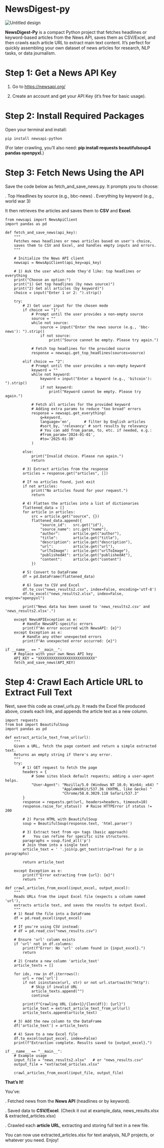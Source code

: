 # NewsDigest-py

![Untitled design](https://github.com/user-attachments/assets/25ae1fe0-feaa-4693-a3a3-c66820f6ee2b)


**NewsDigest-Py** is a compact Python project that fetches headlines or keyword-based articles from the News API, saves them as CSV/Excel, and then crawls each article URL to extract main text content. It’s perfect for quickly assembling your own dataset of news articles for research, NLP tasks, or data journalism.


# Step 1: Get a News API Key

1. Go to https://newsapi.org/

2. Create an account and get your API Key (it’s free for basic usage).


# Step 2: Install Required Packages

Open your terminal and install:

```
pip install newsapi-python
```

(For later crawling, you’ll also need: **pip install requests beautifulsoup4 pandas openpyxl.**)


# Step 3: Fetch News Using the API

Save the code below as fetch_and_save_news.py. It prompts you to choose:

.  Top Headlines by source (e.g., bbc-news)
.  Everything by keyword (e.g., world war 3)

It then retrieves the articles and saves them to **CSV** and **Excel**.

```
from newsapi import NewsApiClient
import pandas as pd

def fetch_and_save_news(api_key):
    """
    Fetches news headlines or news articles based on user's choice,
    saves them to CSV and Excel, and handles empty inputs and errors.
    """

    # Initialize the News API client
    newsapi = NewsApiClient(api_key=api_key)
    
    # 1) Ask the user which mode they'd like: top headlines or everything
    print("Choose an option:")
    print("1) Get top headlines (by news source)")
    print("2) Get all articles (by keyword)")
    choice = input("Enter 1 or 2: ").strip()
    
    try:
        # 2) Get user input for the chosen mode
        if choice == "1":
            # Prompt until the user provides a non-empty source
            source = ""
            while not source:
                source = input("Enter the news source (e.g., 'bbc-news'): ").strip()
                if not source:
                    print("Source cannot be empty. Please try again.")
            
            # Fetch top headlines for the provided source
            response = newsapi.get_top_headlines(sources=source)
        
        elif choice == "2":
            # Prompt until the user provides a non-empty keyword
            keyword = ""
            while not keyword:
                keyword = input("Enter a keyword (e.g., 'bitcoin'): ").strip()
                if not keyword:
                    print("Keyword cannot be empty. Please try again.")
            
            # Fetch all articles for the provided keyword
            # Adding extra params to reduce "too broad" errors
            response = newsapi.get_everything(
                q=keyword,
                language='en',      # filter by English articles
                #sort_by, 'relevancy' # sort results by relevancy
                # You can add from_param, to, etc. if needed, e.g.:
                #from_param='2024-01-01',
                #to='2025-01-30'
            )
        
        else:
            print("Invalid choice. Please run again.")
            return
        
        # 3) Extract articles from the response
        articles = response.get("articles", [])
        
        # If no articles found, just exit
        if not articles:
            print("No articles found for your request.")
            return
        
        # 4) Flatten the articles into a list of dictionaries
        flattened_data = []
        for article in articles:
            src = article.get("source", {})
            flattened_data.append({
                "source_id":   src.get("id"),
                "source_name": src.get("name"),
                "author":      article.get("author"),
                "title":       article.get("title"),
                "description": article.get("description"),
                "url":         article.get("url"),
                "urlToImage":  article.get("urlToImage"),
                "publishedAt": article.get("publishedAt"),
                "content":     article.get("content")
            })
        
        # 5) Convert to DataFrame
        df = pd.DataFrame(flattened_data)
        
        # 6) Save to CSV and Excel
        df.to_csv("news_results2.csv", index=False, encoding='utf-8')
        df.to_excel("news_results2.xlsx", index=False, engine="openpyxl")
        
        print("News data has been saved to 'news_results2.csv' and 'news_results2.xlsx'.")
    
    except NewsAPIException as e:
        # Handle NewsAPI-specific errors
        print(f"An error occurred with NewsAPI: {e}")
    except Exception as e:
        # Handle any other unexpected errors
        print(f"An unexpected error occurred: {e}")

if __name__ == "__main__":
    # Replace with your own News API key
    API_KEY = "XXXXXXXXXXXXXXXXXXXXXXXXXX"
    fetch_and_save_news(API_KEY)
```


# Step 4: Crawl Each Article URL to Extract Full Text

Next, save this code as crawl_urls.py. It reads the Excel file produced above, crawls each link, and appends the article text as a new column.

```
import requests
from bs4 import BeautifulSoup
import pandas as pd

def extract_article_text_from_url(url):
    """
    Given a URL, fetch the page content and return a simple extracted text.
    Returns an empty string if there's any error.
    """
    try:
        # 1) GET request to fetch the page
        headers = {
            # Some sites block default requests; adding a user-agent helps.
            "User-Agent": "Mozilla/5.0 (Windows NT 10.0; Win64; x64) "
                          "AppleWebKit/537.36 (KHTML, like Gecko) "
                          "Chrome/58.0.3029.110 Safari/537.3"
        }
        response = requests.get(url, headers=headers, timeout=10)
        response.raise_for_status()  # Raise HTTPError if status != 200

        # 2) Parse HTML with BeautifulSoup
        soup = BeautifulSoup(response.text, 'html.parser')

        # 3) Extract text from <p> tags (basic approach)
        #    You can refine for specific site structures.
        paragraphs = soup.find_all('p')
        # Join them into a single text
        article_text = ' '.join(p.get_text(strip=True) for p in paragraphs)

        return article_text

    except Exception as e:
        print(f"Error extracting from {url}: {e}")
        return ""

def crawl_articles_from_excel(input_excel, output_excel):
    """
    Reads URLs from the input Excel file (expects a column named 'url'),
    extracts article text, and saves the results to output Excel.
    """
    # 1) Read the file into a DataFrame
    df = pd.read_excel(input_excel)
    
    # If you're using CSV instead:
    # df = pd.read_csv("news_results.csv")
    
    # Ensure 'url' column exists
    if 'url' not in df.columns:
        print(f"Error: No 'url' column found in {input_excel}.")
        return

    # 2) Create a new column 'article_text'
    article_texts = []
    
    for idx, row in df.iterrows():
        url = row['url']
        if not isinstance(url, str) or not url.startswith("http"):
            # Skip if invalid URL
            article_texts.append("")
            continue
        
        print(f"Crawling URL {idx+1}/{len(df)}: {url}")
        article_text = extract_article_text_from_url(url)
        article_texts.append(article_text)
    
    # 3) Add the new column to the DataFrame
    df['article_text'] = article_texts
    
    # 4) Save to a new Excel file
    df.to_excel(output_excel, index=False)
    print(f"Extraction complete. Results saved to {output_excel}.")

if __name__ == "__main__":
    # Example usage
    input_file = "news_results2.xlsx"   # or "news_results.csv"
    output_file = "extracted_articles.xlsx"
    
    crawl_articles_from_excel(input_file, output_file)
```


**That’s It!**

You’ve:

.  Fetched news from the **News API** (headlines or by keyword).

.  Saved data to **CSV/Excel**. (Check it out at example_data, news_results.xlsx & extracted_articles.xlsx)

.  Crawled each **article URL**, extracting and storing full text in a new file.

You can now use extracted_articles.xlsx for text analysis, NLP projects, or whatever you need. Enjoy!

